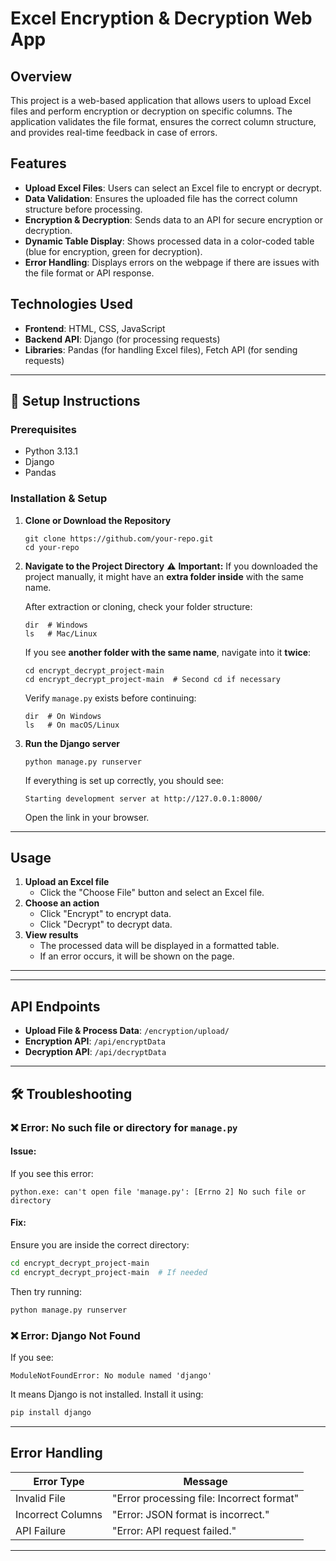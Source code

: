 
# Excel Encryption & Decryption Web App

## Overview

This project is a web-based application that allows users to upload Excel files and perform encryption or decryption on specific columns. The application validates the file format, ensures the correct column structure, and provides real-time feedback in case of errors.

## Features

- **Upload Excel Files**: Users can select an Excel file to encrypt or decrypt.
- **Data Validation**: Ensures the uploaded file has the correct column structure before processing.
- **Encryption & Decryption**: Sends data to an API for secure encryption or decryption.
- **Dynamic Table Display**: Shows processed data in a color-coded table (blue for encryption, green for decryption).
- **Error Handling**: Displays errors on the webpage if there are issues with the file format or API response.

## Technologies Used

- **Frontend**: HTML, CSS, JavaScript
- **Backend API**: Django (for processing requests)
- **Libraries**: Pandas (for handling Excel files), Fetch API (for sending requests)

---

## 🚀 Setup Instructions

### **Prerequisites**
- Python 3.13.1
- Django
- Pandas

### **Installation & Setup**

1. **Clone or Download the Repository**
   ```
   git clone https://github.com/your-repo.git
   cd your-repo
   ```

2. **Navigate to the Project Directory**
   ⚠️ **Important:** If you downloaded the project manually, it might have an **extra folder inside** with the same name.  

   After extraction or cloning, check your folder structure:
   ```
   dir  # Windows
   ls   # Mac/Linux
   ```
   If you see **another folder with the same name**, navigate into it **twice**:
   ```
   cd encrypt_decrypt_project-main
   cd encrypt_decrypt_project-main  # Second cd if necessary
   ```
   Verify `manage.py` exists before continuing:
   ```
   dir  # On Windows
   ls   # On macOS/Linux
   ```

3. **Run the Django server**
   ```
   python manage.py runserver
   ```
   If everything is set up correctly, you should see:
   ```
   Starting development server at http://127.0.0.1:8000/
   ```
   Open the link in your browser.

---

## Usage

1. **Upload an Excel file**
   - Click the "Choose File" button and select an Excel file.
2. **Choose an action**
   - Click "Encrypt" to encrypt data.
   - Click "Decrypt" to decrypt data.
3. **View results**
   - The processed data will be displayed in a formatted table.
   - If an error occurs, it will be shown on the page.

---



---

## API Endpoints

- **Upload File & Process Data**: `/encryption/upload/`
- **Encryption API**: `/api/encryptData`
- **Decryption API**: `/api/decryptData`

---

## 🛠 **Troubleshooting**

### **❌ Error: No such file or directory for `manage.py`**
#### **Issue:**
If you see this error:
```
python.exe: can't open file 'manage.py': [Errno 2] No such file or directory
```
#### **Fix:**
Ensure you are inside the correct directory:
```sh
cd encrypt_decrypt_project-main
cd encrypt_decrypt_project-main  # If needed
```
Then try running:
```sh
python manage.py runserver
```

### **❌ Error: Django Not Found**
If you see:
```
ModuleNotFoundError: No module named 'django'
```
It means Django is not installed. Install it using:
```sh
pip install django
```

---

## Error Handling

| Error Type        | Message                                   |
| ----------------- | ----------------------------------------- |
| Invalid File      | "Error processing file: Incorrect format" |
| Incorrect Columns | "Error: JSON format is incorrect."        |
| API Failure       | "Error: API request failed."              |

---

